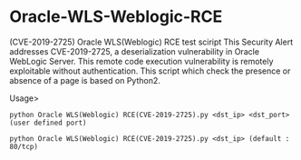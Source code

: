 # Oracle-WLS-Weblogic-RCE
(CVE-2019-2725) Oracle WLS(Weblogic) RCE test sciript
This Security Alert addresses CVE-2019-2725, a deserialization vulnerability in Oracle WebLogic Server. This remote code execution vulnerability is remotely exploitable without authentication. 
This script which check the presence or absence of a page is based on Python2. 

Usage>

    python Oracle WLS(Weblogic) RCE(CVE-2019-2725).py <dst_ip> <dst_port> (user defined port)
    
    python Oracle WLS(Weblogic) RCE(CVE-2019-2725).py <dst_ip> (default : 80/tcp)
       
